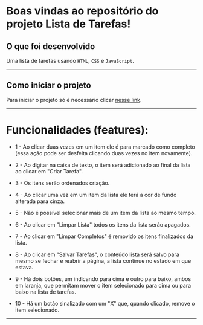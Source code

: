 # Boas vindas ao repositório do projeto Lista de Tarefas!

## O que foi desenvolvido

Uma lista de tarefas usando `HTML`, `CSS` e `JavaScript`.

---

## Como iniciar o projeto

Para iniciar o projeto só é necessário clicar [nesse link](https://victorcl68.github.io/to-do-list/).

---

 # Funcionalidades (features):
 
   - 1 - Ao clicar duas vezes em um item ele é para marcado como completo (essa ação pode ser desfeita clicando duas vezes no item novamente).
    
   - 2 - Ao digitar na caixa de texto, o item será adicionado ao final da lista ao clicar em "Criar Tarefa".
    
   - 3 - Os itens serão ordenados criação.
    
   - 4 - Ao clicar uma vez em um item da lista ele terá a cor de fundo alterada para cinza.
    
   - 5 - Não é possível selecionar mais de um item da lista ao mesmo tempo.
    
   - 6 - Ao clicar em "Limpar Lista" todos os itens da lista serão apagados.
    
   - 7 - Ao clicar em "Limpar Completos" é removido os itens finalizados da lista.

   - 8 - Ao clicar em "Salvar Tarefas", o conteúdo lista será salvo para mesmo se fechar e reabrir a página, a lista continue no estado em que estava.
    
   - 9 - Há dois botões, um indicando para cima e outro para baixo, ambos em laranja, que permitam mover o item selecionado para cima ou para baixo na lista de tarefas.
    
   - 10 - Há um botão sinalizado com um "X" que, quando clicado, remove o item selecionado.

---
